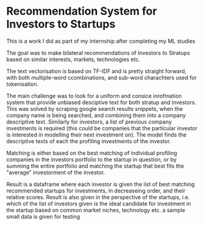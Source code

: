 # Recommendation System for Investors to Startups

This is a work I did as part of my internship after completing my ML studies

The goal was to make bilateral recommendations of Investors to Stratups based on similar interests, markets, technologies etc.

The text vectorisation is based on TF-IDF and is pretty straight forward, with both multiple-word ccombinations, and sub-word charachters used for tokenisation.

The main challenge was to look for a uniform and consice inrofmation system that provide unbiased desciptive text for both stratup and investors.
This was solved by scraping google search results snippets, when the company name is being searched, and combining them into a company descriptive text.
Similarly for investors, a list of previous company investments is required (this could be companies that the particular investor is interested in modelling their next investment on). The model finds the descriptive texts of each the profiling investments of the investor.

Matching is either based on the best matching of individual profiling companies in the investors portfolio to the startup in question, or by summing the entire portfolio and matching the startup that best fits the "average" investorment of the investor.

Result is a dataframe where each investor is given the list of best matching recommended startups for investments, in decreaseing order, and their relative scores.
Result is also given in the perspective of the startups, i.e. which of the list of investors given is the ideal candidate for investment in the startup based on common market niches, technology etc.
a sample small data is given for testing

